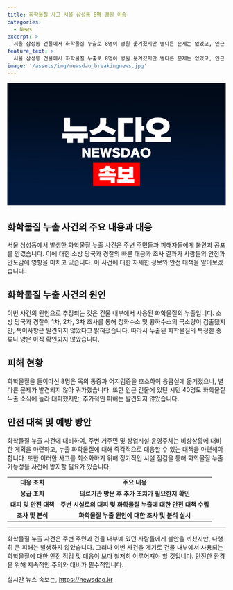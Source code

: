 ```yaml
---
title: 화학물질 사고 서울 삼성동 8명 병원 이송
categories:
  - News
excerpt: >
  서울 삼성동 건물에서 화학물질 누출로 8명이 병원 옮겨졌지만 별다른 문제는 없었고, 인근 시민 40명도 대피했습니다. 소방당국은 황하수소 극소량 검출됐으나 추가적인 특이사항은 발견되지 않았다고 밝혔습니다.
feature_text: >
  서울 삼성동 건물에서 화학물질 누출로 8명이 병원 옮겨졌지만 별다른 문제는 없었고, 인근 시민 40명도 대피했습니다. 소방당국은 황하수소 극소량 검출됐으나 추가적인 특이사항은 발견되지 않았다고 밝혔습니다.
image: '/assets/img/newsdao_breakingnews.jpg'
---
```


<p><img src="/assets/img/newsdao_breakingnews.jpg" alt="ontimetimes 속보" /></p>

<h2 data-ke-size="size26">화학물질 누출 사건의 주요 내용과 대응</h2>

<p data-ke-size="size16">서울 삼성동에서 발생한 화학물질 누출 사건은 주변 주민들과 피해자들에게 불안과 공포를 안겼습니다. 이에 대한 소방 당국과 경찰의 빠른 대응과 조사 결과가 사람들의 안전과 안도감에 영향을 미치고 있습니다. 이 사건에 대한 자세한 정보와 안전 대책을 알아보겠습니다.</p>

<h2 data-ke-size="size24">화학물질 누출 사건의 원인</h2>

<p data-ke-size="size16">이번 사건의 원인으로 추정되는 것은 건물 내부에서 사용된 화학물질의 누출입니다. 소방 당국과 경찰이 1차, 2차, 3차 조사를 통해 정화수소 및 황하수소의 극소량이 검출됐지만, 특이사항은 발견되지 않았다고 밝혀졌습니다. 따라서 누출된 화학물질의 특정한 종류나 양은 아직 확인되지 않았습니다.</p>

<h2 data-ke-size="size24">피해 현황</h2>

<p data-ke-size="size16">화학물질을 들이마신 8명은 목의 통증과 어지럼증을 호소하여 응급실에 옮겨졌으나, 별다른 문제가 발견되지 않아 귀가했습니다. 또한 인근 건물에 있던 시민 40명도 화학물질 누출 소식에 놀라 대피했지만, 추가적인 피해는 발견되지 않았습니다.</p>

<h2 data-ke-size="size24">안전 대책 및 예방 방안</h2>

<p data-ke-size="size16">화학물질 누출 사건에 대비하여, 주변 거주민 및 상업시설 운영주체는 비상상황에 대비한 계획을 마련하고, 누출 화학물질에 대해 즉각적으로 대응할 수 있는 대책을 마련해야 합니다. 또한 이러한 사고를 최소화하기 위해 정기적인 시설 점검을 통해 화학물질 누출 가능성을 사전에 방지할 필요가 있습니다.</p>

<table>
   <tbody>
      <tr>
         <td style="text-align: center; height: 17px;"><b>대응 조치</b></td>
         <td style="text-align: center; height: 17px;"><b>주요 내용</b></td>
      </tr>
      <tr>
         <td style="text-align: center; height: 17px;"><b>응급 조치</b></td>
         <td style="text-align: center; height: 17px;"><b>의료기관 방문 후 추가 조치가 필요한지 확인</b></td>
      </tr>
      <tr>
         <td style="text-align: center; height: 17px;"><b>대피 및 안전 대책</b></td>
         <td style="text-align: center; height: 17px;"><b>주변 시설로의 대피 및 화학물질 누출에 대한 안전 대책 수립</b></td>
      </tr>
      <tr>
         <td style="text-align: center; height: 17px;"><b>조사 및 분석</b></td>
         <td style="text-align: center; height: 17px;"><b>화학물질 누출 원인에 대한 조사 및 분석 실시</b></td>
      </tr>
   </tbody>
</table>

<hr>

<p data-ke-size="size16">화학물질 누출 사건은 주변 주민과 건물 내부에 있던 사람들에게 불안을 끼쳤지만, 다행히 큰 피해는 발생하지 않았습니다. 그러나 이번 사건을 계기로 건물 내부에서 사용되는 화학물질에 대한 안전 점검 및 대응이 보다 철저히 이루어져야 할 것입니다. 안전한 환경을 위해 지속적인 주의와 대비가 필수적입니다.</p>
실시간 뉴스 속보는, <a href="https://newsdao.kr" rel="dofollow">https://newsdao.kr</a>



